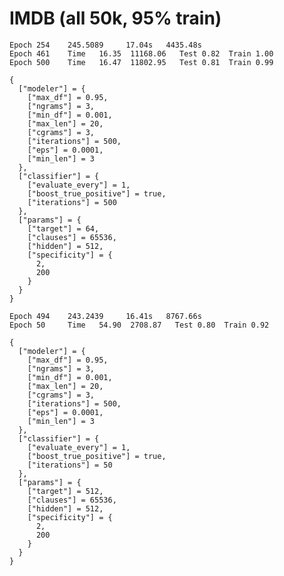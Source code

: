 # IMDB (all 50k, 95% train)

    Epoch 254    245.5089     17.04s   4435.48s
    Epoch 461    Time   16.35  11168.06   Test 0.82  Train 1.00
    Epoch 500    Time   16.47  11802.95   Test 0.81  Train 0.99

    {
      ["modeler"] = {
        ["max_df"] = 0.95,
        ["ngrams"] = 3,
        ["min_df"] = 0.001,
        ["max_len"] = 20,
        ["cgrams"] = 3,
        ["iterations"] = 500,
        ["eps"] = 0.0001,
        ["min_len"] = 3
      },
      ["classifier"] = {
        ["evaluate_every"] = 1,
        ["boost_true_positive"] = true,
        ["iterations"] = 500
      },
      ["params"] = {
        ["target"] = 64,
        ["clauses"] = 65536,
        ["hidden"] = 512,
        ["specificity"] = {
          2,
          200
        }
      }
    }

    Epoch 494    243.2439     16.41s   8767.66s
    Epoch 50     Time   54.90  2708.87   Test 0.80  Train 0.92

    {
      ["modeler"] = {
        ["max_df"] = 0.95,
        ["ngrams"] = 3,
        ["min_df"] = 0.001,
        ["max_len"] = 20,
        ["cgrams"] = 3,
        ["iterations"] = 500,
        ["eps"] = 0.0001,
        ["min_len"] = 3
      },
      ["classifier"] = {
        ["evaluate_every"] = 1,
        ["boost_true_positive"] = true,
        ["iterations"] = 50
      },
      ["params"] = {
        ["target"] = 512,
        ["clauses"] = 65536,
        ["hidden"] = 512,
        ["specificity"] = {
          2,
          200
        }
      }
    }
